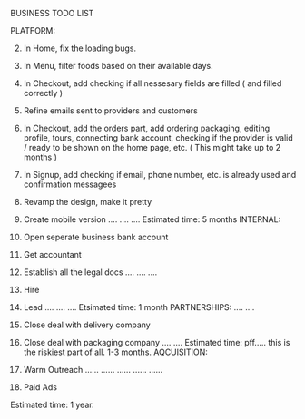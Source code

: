 BUSINESS TODO LIST

PLATFORM:

2. In Home, fix the loading bugs.
3. In Menu, filter foods based on their available days.
4. In Checkout, add checking if all nessesary fields are filled ( and filled correctly )
5. Refine emails sent to providers and customers
6. In Checkout, add the orders part, add ordering packaging, editing profile, tours, connecting bank account, checking if the provider is valid / ready to be shown on the home page, etc. ( This might take up to 2 months )
7. In Signup, add checking if email, phone number, etc. is already used and confirmation messagees
8. Revamp the design, make it pretty
9. Create mobile version
....
....
....
Estimated time: 5 months
INTERNAL:
1. Open seperate business bank account
2. Get accountant 
3. Establish all the legal docs
....
....
....
34. Hire
35. Lead
....
....
....
Etsimated time: 1 month
PARTNERSHIPS:
....
....
4. Close deal with delivery company
5. Close deal with packaging company
....
....
Estimated time: pff..... this is the riskiest part of all. 1-3 months.
AQCUISITION:

1. Warm Outreach
......
......
......
......
......
10. Paid Ads

Estimated time: 1 year.


